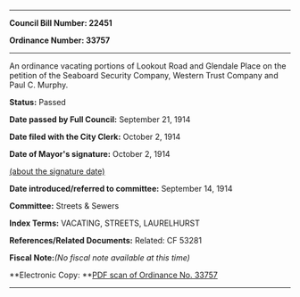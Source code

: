 

********

**Council Bill Number: 22451**
   
**Ordinance Number: 33757**
********

 An ordinance vacating portions of Lookout Road and Glendale Place on the petition of the Seaboard Security Company, Western Trust Company and Paul C. Murphy.

**Status:** Passed
   
**Date passed by Full Council:** September 21, 1914
   
**Date filed with the City Clerk:** October 2, 1914
   
**Date of Mayor's signature:** October 2, 1914
   
[(about the signature date)](/~public/approvaldate.htm)
   
   
   
**Date introduced/referred to committee:** September 14, 1914
   
**Committee:** Streets & Sewers
   
   
**Index Terms:** VACATING, STREETS, LAURELHURST

**References/Related Documents:** Related: CF 53281

**Fiscal Note:**_(No fiscal note available at this time)_

**Electronic Copy: **[PDF scan of Ordinance No. 33757](/~archives/Ordinances/Ord_33757.pdf)

********

